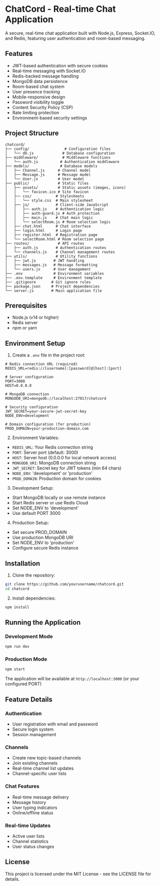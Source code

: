# ChatCord - Real-time Chat Application

A secure, real-time chat application built with Node.js, Express, Socket.IO, and Redis, featuring user authentication and room-based messaging.

## Features

- JWT-based authentication with secure cookies
- Real-time messaging with Socket.IO
- Redis-backed message handling
- MongoDB data persistence
- Room-based chat system
- User presence tracking
- Mobile-responsive design
- Password visibility toggle
- Content Security Policy (CSP)
- Rate limiting protection
- Environment-based security settings

## Project Structure

```
chatcord/
├── config/                # Configuration files
│   └── db.js             # Database configuration
├── middleware/           # Middleware functions
│   └── auth.js          # Authentication middleware
├── models/              # Database models
│   ├── Channel.js      # Channel model
│   ├── Message.js      # Message model
│   └── User.js         # User model
├── public/             # Static files
│   ├── assets/         # Static assets (images, icons)
│   │   └── favicon.ico # Site favicon
│   ├── css/           # Stylesheets
│   │   └── style.css  # Main stylesheet
│   ├── js/            # Client-side JavaScript
│   │   ├── auth.js    # Authentication logic
│   │   ├── auth-guard.js # Auth protection
│   │   ├── main.js    # Chat main logic
│   │   └── selectRoom.js # Room selection logic
│   ├── chat.html      # Chat interface
│   ├── login.html     # Login page
│   ├── register.html  # Registration page
│   └── selectRoom.html # Room selection page
├── routes/             # API routes
│   ├── auth.js        # Authentication routes
│   └── channels.js    # Channel management routes
├── utils/             # Utility functions
│   ├── jwt.js        # JWT handling
│   ├── messages.js   # Message formatting
│   └── users.js      # User management
├── .env              # Environment variables
├── .env.template     # Environment template
├── .gitignore       # Git ignore rules
├── package.json     # Project dependencies
└── server.js        # Main application file
```

## Prerequisites

- Node.js (v14 or higher)
- Redis server
- npm or yarn

## Environment Setup

1. Create a `.env` file in the project root:

```env
# Redis connection URL (required)
REDIS_URL=redis://[username]:[password]@[host]:[port]

# Server configuration
PORT=3000
HOST=0.0.0.0

# MongoDB connection
MONGODB_URI=mongodb://localhost:27017/chatcord

# Security configuration
JWT_SECRET=your-secure-jwt-secret-key
NODE_ENV=development

# Domain configuration (for production)
PROD_DOMAIN=your-production-domain.com
```

2. Environment Variables:
- `REDIS_URL`: Your Redis connection string
- `PORT`: Server port (default: 3000)
- `HOST`: Server host (0.0.0.0 for local network access)
- `MONGODB_URI`: MongoDB connection string
- `JWT_SECRET`: Secret key for JWT tokens (min 64 chars)
- `NODE_ENV`: 'development' or 'production'
- `PROD_DOMAIN`: Production domain for cookies

3. Development Setup:
- Start MongoDB locally or use remote instance
- Start Redis server or use Redis Cloud
- Set NODE_ENV to 'development'
- Use default PORT 3000

4. Production Setup:
- Set secure PROD_DOMAIN
- Use production MongoDB URI
- Set NODE_ENV to 'production'
- Configure secure Redis instance

## Installation

1. Clone the repository:
```bash
git clone https://github.com/yourusername/chatcord.git
cd chatcord
```

2. Install dependencies:
```bash
npm install
```

## Running the Application

### Development Mode
```bash
npm run dev
```

### Production Mode
```bash
npm start
```

The application will be available at `http://localhost:3000` (or your configured PORT)

## Feature Details

### Authentication
- User registration with email and password
- Secure login system
- Session management

### Channels
- Create new topic-based channels
- Join existing channels
- Real-time channel list updates
- Channel-specific user lists

### Chat Features
- Real-time message delivery
- Message history
- User typing indicators
- Online/offline status

### Real-time Updates
- Active user lists
- Channel statistics
- User status changes

## License

This project is licensed under the MIT License - see the LICENSE file for details.
